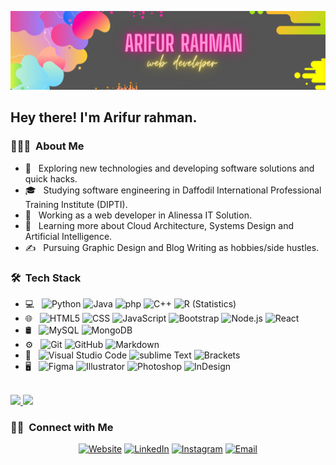 ![Designer and Developer](https://github.com/Arifurrex/Arifurrex/blob/master/arifur.png)
<h2> Hey there! I'm Arifur rahman.</h2>

<h3> 👨🏻‍💻 &nbsp;About Me </h3>

- 🤔 &nbsp; Exploring new technologies and developing software solutions and quick hacks.
- 🎓 &nbsp; Studying software engineering in Daffodil International Professional Training Institute (DIPTI).
- 💼 &nbsp; Working as a web developer in Alinessa IT Solution.
- 🌱 &nbsp; Learning more about Cloud Architecture, Systems Design and Artificial Intelligence.
- ✍️ &nbsp; Pursuing Graphic Design and Blog Writing as hobbies/side hustles.

<h3> 🛠 &nbsp;Tech Stack</h3>

- 💻 &nbsp;
  ![Python](https://img.shields.io/badge/-Python-333333?style=flat&logo=python)
  ![Java](https://img.shields.io/badge/-Java-333333?style=flat&logo=Java)
  ![php](https://img.shields.io/badge/-php-333333?style=flat&logo=php)
  ![C++](https://img.shields.io/badge/-C++-333333?style=flat&logo=C%2B%2B&logoColor=00599C)
  ![R (Statistics)](https://img.shields.io/badge/-R-333333?style=flat&logo=R&logoColor=276DC3)
- 🌐 &nbsp;
  ![HTML5](https://img.shields.io/badge/-HTML5-333333?style=flat&logo=HTML5)
  ![CSS](https://img.shields.io/badge/-CSS-333333?style=flat&logo=CSS3&logoColor=1572B6)
  ![JavaScript](https://img.shields.io/badge/-JavaScript-333333?style=flat&logo=javascript)
  ![Bootstrap](https://img.shields.io/badge/-Bootstrap-333333?style=flat&logo=bootstrap&logoColor=563D7C)
  ![Node.js](https://img.shields.io/badge/-Node.js-333333?style=flat&logo=node.js)
  ![React](https://img.shields.io/badge/-React-333333?style=flat&logo=react)
- 🛢 &nbsp;
  ![MySQL](https://img.shields.io/badge/-MySQL-333333?style=flat&logo=mysql)
  ![MongoDB](https://img.shields.io/badge/-MongoDB-333333?style=flat&logo=mongodb)
- ⚙️ &nbsp;
  ![Git](https://img.shields.io/badge/-Git-333333?style=flat&logo=git)
  ![GitHub](https://img.shields.io/badge/-GitHub-333333?style=flat&logo=github)
  ![Markdown](https://img.shields.io/badge/-Markdown-333333?style=flat&logo=markdown)
- 🔧 &nbsp;
  ![Visual Studio Code](https://img.shields.io/badge/-Visual%20Studio%20Code-333333?style=flat&logo=visual-studio-code&logoColor=007ACC)
  ![sublime Text](https://img.shields.io/badge/-sublimeText-333333?style=flat&logo=sublimetext)
  ![Brackets](https://img.shields.io/badge/-Brackets-333333?style=flat&logo=Brackets-ide&logoColor=2C2255)
- 🖥 &nbsp;
  ![Figma](https://img.shields.io/badge/-figma-333333?style=flat&logo=figma)
  ![Illustrator](https://img.shields.io/badge/-Illustrator-333333?style=flat&logo=adobe-illustrator)
  ![Photoshop](https://img.shields.io/badge/-Photoshop-333333?style=flat&logo=adobe-photoshop)
  ![InDesign](https://img.shields.io/badge/-InDesign-333333?style=flat&logo=adobe-indesign)

<br/>

<a href="https://github.com/arifurrex">
  <img height="180em" src="https://github-readme-stats.vercel.app/api?username=arifurrex&show_icons=true&theme=radical" />
  <img height="180em" src="https://github-readme-stats.vercel.app/api/top-langs/?username=arifurrex&theme=buefy&layout=compact" />
</a>

<br/>


<h3> 🤝🏻 &nbsp;Connect with Me </h3>

<p align="center">
<a href="https://arifurrahman.netlify.app/"><img alt="Website" src="https://img.shields.io/badge/Website-https://arifurrahman.netlify.app/-blue?style=flat-square&logo=google-chrome"></a>
<a href="https://www.linkedin.com/in/arifurrex"><img alt="LinkedIn" src="https://img.shields.io/badge/arifurrex-blue?style=flat-square&logo=linkedin"></a>
<a href="https://www.instagram.com/alinessa_it_solution/"><img alt="Instagram" src="https://img.shields.io/badge/arifurrex-blue?style=flat-square&logo=instagram"></a>
<a href="arifurrex"><img alt="Email" src="https://img.shields.io/badge/Email-arifurrex@gmail.com-blue?style=flat-square&logo=gmail"></a>
</p>



